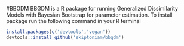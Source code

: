 #BBGDM
BBGDM is a R package for running Generalized Dissimilarity Models with Bayesian Bootstrap for parameter estimation. To install package run the following command in your R terminal
```r
install.packages(c('devtools','vegan'))
devtools::install_github('skiptoniam/bbgdm')
```